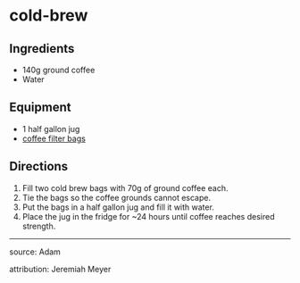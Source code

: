 # cold-brew

## Ingredients

- 140g ground coffee
- Water

## Equipment

- 1 half gallon jug
- [coffee filter bags](https://www.amazon.com/Mess-Cold-Brew-Coffee-Filters/dp/B09VL5CK5J?dib=eyJ2IjoiMSJ9.FeWnfIXA2J17dnst4HJPD25pdKncL9dBYWYSqZDSYfdPrw_tomZg_axSWnDzMdzE2xE9H5RzpA8TCR5ZNnJZ4fZ58-EC3UKtQ8CmX7YVIsruqUI7nl8m5an3queH0yNltZEGJJOyzRZsvhiJIEJ4IEiyf9dq_hRvocoOFMcdxln5KX18cbmmQpKFnI-VDZy6T2_beR8FwHywe2XDusch_7iJT_5A8oDMlW7vBs974W7TEHnhZyWLoMyU3h-CnwYTDKnn9MUxZz-WJGp3FBay7mxsDTmFp0egPwmw48ju-C8.cIM9mKQyZEEtR5bH-H2_O-nqA3-l9A6EHil-thL-j_c&dib_tag=se&keywords=coffee+filter+bags&qid=1731200818&sr=8-12)

## Directions

1. Fill two cold brew bags with 70g of ground coffee each.
2. Tie the bags so the coffee grounds cannot escape.
3. Put the bags in a half gallon jug and fill it with water.
4. Place the jug in the fridge for ~24 hours until coffee reaches desired strength.

---

source: Adam 

attribution: Jeremiah Meyer